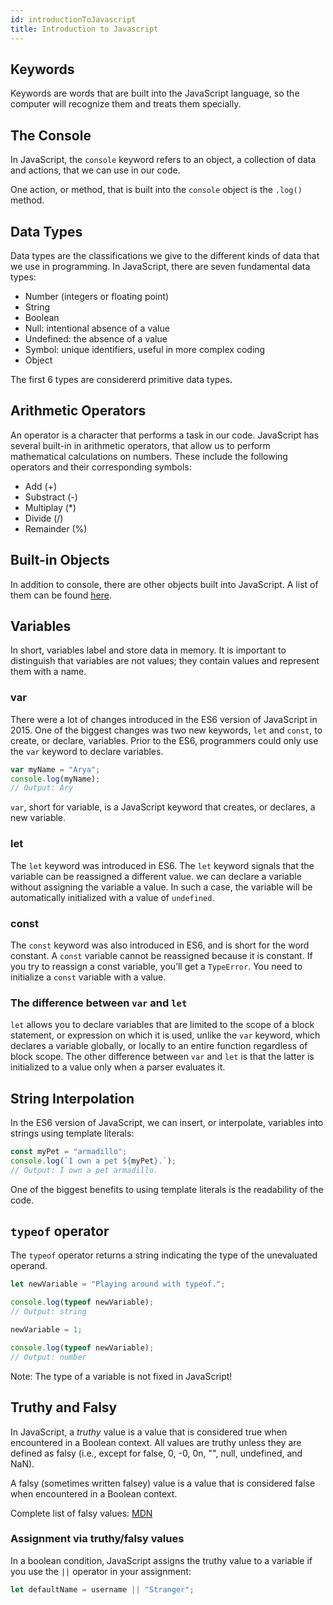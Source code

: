 ```yaml
---
id: introductionToJavascript
title: Introduction to Javascript
---
```


## Keywords

Keywords are words that are built into the JavaScript language, so the computer will recognize them and treats them specially.

## The Console

In JavaScript, the `console` keyword refers to an object, a collection of data and actions, that we can use in our code.

One action, or method, that is built into the `console` object is the `.log()` method.

## Data Types

Data types are the classifications we give to the different kinds of data that we use in programming. In JavaScript, there are seven fundamental data types:

- Number (integers or floating point)
- String
- Boolean
- Null: intentional absence of a value
- Undefined: the absence of a value
- Symbol: unique identifiers, useful in more complex coding
- Object

The first 6 types are considererd primitive data types.

## Arithmetic Operators

An operator is a character that performs a task in our code. JavaScript has several built-in in arithmetic operators, that allow us to perform mathematical calculations on numbers. These include the following operators and their corresponding symbols:

- Add (+)
- Substract (-)
- Multiplay (\*)
- Divide (/)
- Remainder (%)

## Built-in Objects

In addition to console, there are other objects built into JavaScript. A list of them can be found [here](https://developer.mozilla.org/en-US/docs/Web/JavaScript/Reference/Global_Objects).

## Variables

In short, variables label and store data in memory. It is important to distinguish that variables are not values; they contain values and represent them with a name.

### var

There were a lot of changes introduced in the ES6 version of JavaScript in 2015. One of the biggest changes was two new keywords, `let` and `const`, to create, or declare, variables. Prior to the ES6, programmers could only use the `var` keyword to declare variables.

```js
var myName = "Arya";
console.log(myName);
// Output: Ary
```

`var`, short for variable, is a JavaScript keyword that creates, or declares, a new variable.

### let

The `let` keyword was introduced in ES6. The `let` keyword signals that the variable can be reassigned a different value. we can declare a variable without assigning the variable a value. In such a case, the variable will be automatically initialized with a value of `undefined`.

### const

The `const` keyword was also introduced in ES6, and is short for the word constant. A `const` variable cannot be reassigned because it is constant. If you try to reassign a const variable, you’ll get a `TypeError`. You need to initialize a `const` variable with a value.

### The difference between `var` and `let`

`let` allows you to declare variables that are limited to the scope of a block statement, or expression on which it is used, unlike the `var` keyword, which declares a variable globally, or locally to an entire function regardless of block scope. The other difference between `var` and `let` is that the latter is initialized to a value only when a parser evaluates it.

## String Interpolation

In the ES6 version of JavaScript, we can insert, or interpolate, variables into strings using template literals:

```js
const myPet = "armadillo";
console.log(`I own a pet ${myPet}.`);
// Output: I own a pet armadillo.
```

One of the biggest benefits to using template literals is the readability of the code.

## `typeof` operator

The `typeof` operator returns a string indicating the type of the unevaluated operand.

```js
let newVariable = "Playing around with typeof.";

console.log(typeof newVariable);
// Output: string

newVariable = 1;

console.log(typeof newVariable);
// Output: number
```

Note: The type of a variable is not fixed in JavaScript!

## Truthy and Falsy

In JavaScript, a _truthy_ value is a value that is considered true when encountered in a Boolean context. All values are truthy unless they are defined as falsy (i.e., except for false, 0, -0, 0n, "", null, undefined, and NaN).

A falsy (sometimes written falsey) value is a value that is considered false when encountered in a Boolean context.

Complete list of falsy values: [MDN](https://developer.mozilla.org/en-US/docs/Glossary/Falsy)

### Assignment via truthy/falsy values

In a boolean condition, JavaScript assigns the truthy value to a variable if you use the `||` operator in your assignment:

```js
let defaultName = username || "Stranger";
```
